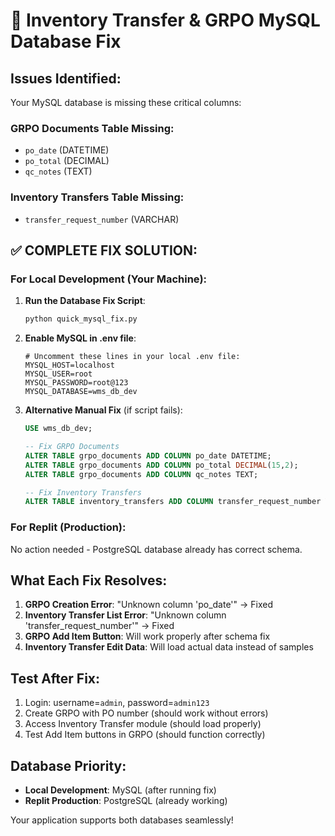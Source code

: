 # 🚨 Inventory Transfer & GRPO MySQL Database Fix

## Issues Identified:
Your MySQL database is missing these critical columns:

### GRPO Documents Table Missing:
- `po_date` (DATETIME) 
- `po_total` (DECIMAL)
- `qc_notes` (TEXT)

### Inventory Transfers Table Missing:
- `transfer_request_number` (VARCHAR)

## ✅ COMPLETE FIX SOLUTION:

### For Local Development (Your Machine):

1. **Run the Database Fix Script**:
   ```bash
   python quick_mysql_fix.py
   ```

2. **Enable MySQL in .env file**:
   ```env
   # Uncomment these lines in your local .env file:
   MYSQL_HOST=localhost
   MYSQL_USER=root
   MYSQL_PASSWORD=root@123
   MYSQL_DATABASE=wms_db_dev
   ```

3. **Alternative Manual Fix** (if script fails):
   ```sql
   USE wms_db_dev;
   
   -- Fix GRPO Documents
   ALTER TABLE grpo_documents ADD COLUMN po_date DATETIME;
   ALTER TABLE grpo_documents ADD COLUMN po_total DECIMAL(15,2);
   ALTER TABLE grpo_documents ADD COLUMN qc_notes TEXT;
   
   -- Fix Inventory Transfers  
   ALTER TABLE inventory_transfers ADD COLUMN transfer_request_number VARCHAR(50);
   ```

### For Replit (Production):
No action needed - PostgreSQL database already has correct schema.

## What Each Fix Resolves:

1. **GRPO Creation Error**: "Unknown column 'po_date'" → Fixed
2. **Inventory Transfer List Error**: "Unknown column 'transfer_request_number'" → Fixed
3. **GRPO Add Item Button**: Will work properly after schema fix
4. **Inventory Transfer Edit Data**: Will load actual data instead of samples

## Test After Fix:
1. Login: username=`admin`, password=`admin123`
2. Create GRPO with PO number (should work without errors)
3. Access Inventory Transfer module (should load properly)
4. Test Add Item buttons in GRPO (should function correctly)

## Database Priority:
- **Local Development**: MySQL (after running fix)
- **Replit Production**: PostgreSQL (already working)

Your application supports both databases seamlessly!